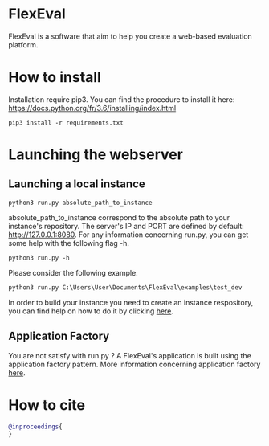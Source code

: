 # FlexEval #

FlexEval is a software that aim to help you create a web-based evaluation platform.

# How to install
Installation require pip3.
You can find the procedure to install it here: https://docs.python.org/fr/3.6/installing/index.html

```
pip3 install -r requirements.txt
```

# Launching the webserver

## Launching a local instance
```
python3 run.py absolute_path_to_instance
```
absolute_path_to_instance correspond to the absolute path to your instance's repository.
The server's IP and PORT are defined by default: http://127.0.0.1:8080.
For any information concerning run.py, you can get some help with the following flag -h.

```
python3 run.py -h
```

Please consider the following example:
```
python3 run.py C:\Users\User\Documents\FlexEval\examples\test_dev
```

In order to build your instance you need to create an instance respository, you can find help on how to do it by clicking [here](INSTANCE.md).


## Application Factory

You are not satisfy with run.py ?
A FlexEval's application is built using the application factory pattern.
More information concerning application factory [here](https://flask.palletsprojects.com/en/1.1.x/patterns/appfactories/).


# How to cite

```bibtex
@inproceedings{
}
```
